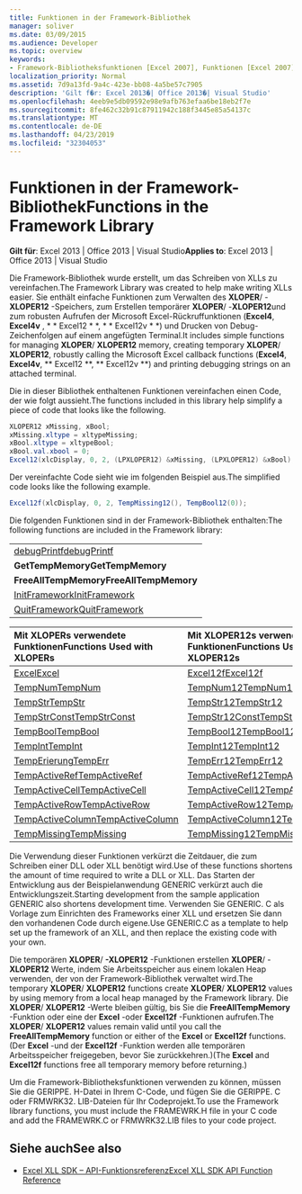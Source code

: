 ```yaml
---
title: Funktionen in der Framework-Bibliothek
manager: soliver
ms.date: 03/09/2015
ms.audience: Developer
ms.topic: overview
keywords:
- Framework-Bibliotheksfunktionen [Excel 2007], Funktionen [Excel 2007], Framework-Bibliothek
localization_priority: Normal
ms.assetid: 7d9a13fd-9a4c-423e-bb08-4a5be57c7905
description: 'Gilt f�r: Excel 2013�| Office 2013�| Visual Studio'
ms.openlocfilehash: 4eeb9e5db09592e98e9afb763efaa6be18eb2f7e
ms.sourcegitcommit: 8fe462c32b91c87911942c188f3445e85a54137c
ms.translationtype: MT
ms.contentlocale: de-DE
ms.lasthandoff: 04/23/2019
ms.locfileid: "32304053"
---
```

# <a name="functions-in-the-framework-library"></a><span data-ttu-id="27c6a-104">Funktionen in der Framework-Bibliothek</span><span class="sxs-lookup"><span data-stu-id="27c6a-104">Functions in the Framework Library</span></span>

<span data-ttu-id="27c6a-105">**Gilt für**: Excel 2013 | Office 2013 | Visual Studio</span><span class="sxs-lookup"><span data-stu-id="27c6a-105">**Applies to**: Excel 2013 | Office 2013 | Visual Studio</span></span> 
  
<span data-ttu-id="27c6a-106">Die Framework-Bibliothek wurde erstellt, um das Schreiben von XLLs zu vereinfachen.</span><span class="sxs-lookup"><span data-stu-id="27c6a-106">The Framework Library was created to help make writing XLLs easier.</span></span> <span data-ttu-id="27c6a-107">Sie enthält einfache Funktionen zum Verwalten des **XLOPER**/ -**XLOPER12** -Speichers, zum Erstellen temporärer **XLOPER**/ -**XLOPER12**und zum robusten Aufrufen der Microsoft Excel-Rückruffunktionen (**Excel4**, **Excel4v** , \* \* Excel12 \* \*, \* \* Excel12v \* \*) und Drucken von Debug-Zeichenfolgen auf einem angefügten Terminal.</span><span class="sxs-lookup"><span data-stu-id="27c6a-107">It includes simple functions for managing **XLOPER**/ **XLOPER12** memory, creating temporary **XLOPER**/ **XLOPER12**, robustly calling the Microsoft Excel callback functions (**Excel4**, **Excel4v**, \*\* Excel12 \*\*, \*\* Excel12v \*\*) and printing debugging strings on an attached terminal.</span></span>
  
<span data-ttu-id="27c6a-108">Die in dieser Bibliothek enthaltenen Funktionen vereinfachen einen Code, der wie folgt aussieht.</span><span class="sxs-lookup"><span data-stu-id="27c6a-108">The functions included in this library help simplify a piece of code that looks like the following.</span></span>
  
```cs
XLOPER12 xMissing, xBool;
xMissing.xltype = xltypeMissing;
xBool.xltype = xltypeBool;
xBool.val.xbool = 0;
Excel12(xlcDisplay, 0, 2, (LPXLOPER12) &xMissing, (LPXLOPER12) &xBool);
```

<span data-ttu-id="27c6a-109">Der vereinfachte Code sieht wie im folgenden Beispiel aus.</span><span class="sxs-lookup"><span data-stu-id="27c6a-109">The simplified code looks like the following example.</span></span>
  
```cs
Excel12f(xlcDisplay, 0, 2, TempMissing12(), TempBool12(0));
```

<span data-ttu-id="27c6a-110">Die folgenden Funktionen sind in der Framework-Bibliothek enthalten:</span><span class="sxs-lookup"><span data-stu-id="27c6a-110">The following functions are included in the Framework library:</span></span>
  
||
|:-----|
|[<span data-ttu-id="27c6a-111">debugPrintf</span><span class="sxs-lookup"><span data-stu-id="27c6a-111">debugPrintf</span></span>](debugprintf.md) <br/> |
|<span data-ttu-id="27c6a-112">**GetTempMemory**</span><span class="sxs-lookup"><span data-stu-id="27c6a-112">**GetTempMemory**</span></span> <br/> |
|<span data-ttu-id="27c6a-113">**FreeAllTempMemory**</span><span class="sxs-lookup"><span data-stu-id="27c6a-113">**FreeAllTempMemory**</span></span> <br/> |
|[<span data-ttu-id="27c6a-114">InitFramework</span><span class="sxs-lookup"><span data-stu-id="27c6a-114">InitFramework</span></span>](initframework.md) <br/> |
|[<span data-ttu-id="27c6a-115">QuitFramework</span><span class="sxs-lookup"><span data-stu-id="27c6a-115">QuitFramework</span></span>](quitframework.md) <br/> |
   
|<span data-ttu-id="27c6a-116">**Mit XLOPERs verwendete Funktionen**</span><span class="sxs-lookup"><span data-stu-id="27c6a-116">**Functions Used with XLOPERs**</span></span>|<span data-ttu-id="27c6a-117">**Mit XLOPER12s verwendete Funktionen**</span><span class="sxs-lookup"><span data-stu-id="27c6a-117">**Functions Used with XLOPER12s**</span></span>|
|:-----|:-----|
|[<span data-ttu-id="27c6a-118">Excel</span><span class="sxs-lookup"><span data-stu-id="27c6a-118">Excel</span></span>](excel-excel12f.md) <br/> |[<span data-ttu-id="27c6a-119">Excel12f</span><span class="sxs-lookup"><span data-stu-id="27c6a-119">Excel12f</span></span>](excel-excel12f.md) <br/> |
|[<span data-ttu-id="27c6a-120">TempNum</span><span class="sxs-lookup"><span data-stu-id="27c6a-120">TempNum</span></span>](tempnum-tempnum12.md) <br/> |[<span data-ttu-id="27c6a-121">TempNum12</span><span class="sxs-lookup"><span data-stu-id="27c6a-121">TempNum12</span></span>](tempnum-tempnum12.md) <br/> |
|[<span data-ttu-id="27c6a-122">TempStr</span><span class="sxs-lookup"><span data-stu-id="27c6a-122">TempStr</span></span>](tempstr.md) <br/> |[<span data-ttu-id="27c6a-123">TempStr12</span><span class="sxs-lookup"><span data-stu-id="27c6a-123">TempStr12</span></span>](tempstrconst-tempstr12.md) <br/> |
|[<span data-ttu-id="27c6a-124">TempStrConst</span><span class="sxs-lookup"><span data-stu-id="27c6a-124">TempStrConst</span></span>](tempstrconst-tempstr12.md) <br/> |[<span data-ttu-id="27c6a-125">TempStr12Const</span><span class="sxs-lookup"><span data-stu-id="27c6a-125">TempStr12Const</span></span>](tempstrconst-tempstr12.md) <br/> |
|[<span data-ttu-id="27c6a-126">TempBool</span><span class="sxs-lookup"><span data-stu-id="27c6a-126">TempBool</span></span>](tempbool-tempbool12.md) <br/> |[<span data-ttu-id="27c6a-127">TempBool12</span><span class="sxs-lookup"><span data-stu-id="27c6a-127">TempBool12</span></span>](tempbool-tempbool12.md) <br/> |
|[<span data-ttu-id="27c6a-128">TempInt</span><span class="sxs-lookup"><span data-stu-id="27c6a-128">TempInt</span></span>](tempint-tempint12.md) <br/> |[<span data-ttu-id="27c6a-129">TempInt12</span><span class="sxs-lookup"><span data-stu-id="27c6a-129">TempInt12</span></span>](tempint-tempint12.md) <br/> |
|[<span data-ttu-id="27c6a-130">TempErierung</span><span class="sxs-lookup"><span data-stu-id="27c6a-130">TempErr</span></span>](temperr-temperr12.md) <br/> |[<span data-ttu-id="27c6a-131">TempErr12</span><span class="sxs-lookup"><span data-stu-id="27c6a-131">TempErr12</span></span>](temperr-temperr12.md) <br/> |
|[<span data-ttu-id="27c6a-132">TempActiveRef</span><span class="sxs-lookup"><span data-stu-id="27c6a-132">TempActiveRef</span></span>](tempactiveref-tempactiveref12.md) <br/> |[<span data-ttu-id="27c6a-133">TempActiveRef12</span><span class="sxs-lookup"><span data-stu-id="27c6a-133">TempActiveRef12</span></span>](tempactiveref-tempactiveref12.md) <br/> |
|[<span data-ttu-id="27c6a-134">TempActiveCell</span><span class="sxs-lookup"><span data-stu-id="27c6a-134">TempActiveCell</span></span>](tempactivecell-tempactivecell12.md) <br/> |[<span data-ttu-id="27c6a-135">TempActiveCell12</span><span class="sxs-lookup"><span data-stu-id="27c6a-135">TempActiveCell12</span></span>](tempactivecell-tempactivecell12.md) <br/> |
|[<span data-ttu-id="27c6a-136">TempActiveRow</span><span class="sxs-lookup"><span data-stu-id="27c6a-136">TempActiveRow</span></span>](tempactiverow-tempactiverow12.md) <br/> |[<span data-ttu-id="27c6a-137">TempActiveRow12</span><span class="sxs-lookup"><span data-stu-id="27c6a-137">TempActiveRow12</span></span>](tempactiverow-tempactiverow12.md) <br/> |
|[<span data-ttu-id="27c6a-138">TempActiveColumn</span><span class="sxs-lookup"><span data-stu-id="27c6a-138">TempActiveColumn</span></span>](tempactivecolumn-tempactivecolumn12.md) <br/> |[<span data-ttu-id="27c6a-139">TempActiveColumn12</span><span class="sxs-lookup"><span data-stu-id="27c6a-139">TempActiveColumn12</span></span>](tempactivecolumn-tempactivecolumn12.md) <br/> |
|[<span data-ttu-id="27c6a-140">TempMissing</span><span class="sxs-lookup"><span data-stu-id="27c6a-140">TempMissing</span></span>](tempmissing-tempmissing12.md) <br/> |[<span data-ttu-id="27c6a-141">TempMissing12</span><span class="sxs-lookup"><span data-stu-id="27c6a-141">TempMissing12</span></span>](tempmissing-tempmissing12.md) <br/> |
   
<span data-ttu-id="27c6a-142">Die Verwendung dieser Funktionen verkürzt die Zeitdauer, die zum Schreiben einer DLL oder XLL benötigt wird.</span><span class="sxs-lookup"><span data-stu-id="27c6a-142">Use of these functions shortens the amount of time required to write a DLL or XLL.</span></span> <span data-ttu-id="27c6a-143">Das Starten der Entwicklung aus der Beispielanwendung GENERIC verkürzt auch die Entwicklungszeit.</span><span class="sxs-lookup"><span data-stu-id="27c6a-143">Starting development from the sample application GENERIC also shortens development time.</span></span> <span data-ttu-id="27c6a-144">Verwenden Sie GENERIC. C als Vorlage zum Einrichten des Frameworks einer XLL und ersetzen Sie dann den vorhandenen Code durch eigene.</span><span class="sxs-lookup"><span data-stu-id="27c6a-144">Use GENERIC.C as a template to help set up the framework of an XLL, and then replace the existing code with your own.</span></span>
  
<span data-ttu-id="27c6a-145">Die temporären **XLOPER**/ **-XLOPER12** -Funktionen erstellen **XLOPER**/ -**XLOPER12** Werte, indem Sie Arbeitsspeicher aus einem lokalen Heap verwenden, der von der Framework-Bibliothek verwaltet wird.</span><span class="sxs-lookup"><span data-stu-id="27c6a-145">The temporary **XLOPER**/ **XLOPER12** functions create **XLOPER**/ **XLOPER12** values by using memory from a local heap managed by the Framework library.</span></span> <span data-ttu-id="27c6a-146">Die **XLOPER**/ **XLOPER12** -Werte bleiben gültig, bis Sie die **FreeAllTempMemory** -Funktion oder eine der **Excel** -oder **Excel12f** -Funktionen aufrufen.</span><span class="sxs-lookup"><span data-stu-id="27c6a-146">The **XLOPER**/ **XLOPER12** values remain valid until you call the **FreeAllTempMemory** function or either of the **Excel** or **Excel12f** functions.</span></span> <span data-ttu-id="27c6a-147">(Der **Excel** -und der **Excel12f** -Funktion werden alle temporären Arbeitsspeicher freigegeben, bevor Sie zurückkehren.)</span><span class="sxs-lookup"><span data-stu-id="27c6a-147">(The **Excel** and **Excel12f** functions free all temporary memory before returning.)</span></span> 
  
<span data-ttu-id="27c6a-148">Um die Framework-Bibliotheksfunktionen verwenden zu können, müssen Sie die GERIPPE. H-Datei in Ihrem C-Code, und fügen Sie die GERIPPE. C oder FRMWRK32. LIB-Dateien für Ihr Codeprojekt.</span><span class="sxs-lookup"><span data-stu-id="27c6a-148">To use the Framework library functions, you must include the FRAMEWRK.H file in your C code and add the FRAMEWRK.C or FRMWRK32.LIB files to your code project.</span></span>
  
## <a name="see-also"></a><span data-ttu-id="27c6a-149">Siehe auch</span><span class="sxs-lookup"><span data-stu-id="27c6a-149">See also</span></span>

- [<span data-ttu-id="27c6a-150">Excel XLL SDK – API-Funktionsreferenz</span><span class="sxs-lookup"><span data-stu-id="27c6a-150">Excel XLL SDK API Function Reference</span></span>](excel-xll-sdk-api-function-reference.md)


